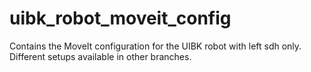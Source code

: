 uibk_robot_moveit_config
========================

Contains the MoveIt configuration for the UIBK robot with left sdh only.
Different setups available in other branches.
